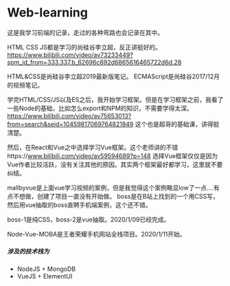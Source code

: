 # Web-learning

这是我学习前端的记录，走过的各种弯路也会记录在其中。

HTML CSS JS都是学习的尚硅谷李立超，反正讲挺好的。
https://www.bilibili.com/video/av73233449?spm_id_from=333.337.b_62696c692d6865616465722d6d.28

HTML&CSS是尚硅谷李立超2019最新版笔记。
ECMAScript是尚硅谷2017/12月的视频笔记。


学完HTML/CSS/JS以及ES之后，我开始学习框架。但是在学习框架之前，我看了一些Node的基础，比如怎么export和NPM的知识，不需要学得太深。https://www.bilibili.com/video/av75653013?from=search&seid=10459817069764821849 这个也是超哥的基础课，讲得挺清楚。

然后，在React和Vue之中选择学习Vue框架。这个老师讲的不错https://www.bilibili.com/video/av59594689?p=148
选择Vue框架仅仅是因为Vue作者比较活跃，没有关注其他的原因。其实两个框架最好都学习，这里就不要纠结。

mallbyvue是上面vue学习视频的案例，但是我觉得这个案例略显low了一点....有点不想做，创建了项目一直没有开始做。
boss是在B站上找到的一个用CSS写，然后用vue抽取的boss直聘手机端案例，这个还不错。

boss-1是纯CSS，boss-2是vue抽取。2020/1/09已经完成。

Node-Vue-MOBA是王者荣耀手机网站全栈项目。2020/1/11开始。
##### 涉及的技术栈为
- NodeJS + MongoDB
- VueJS + ElementUI
